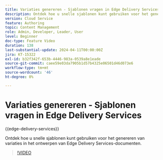 ```yaml
---
title: Variaties genereren - Sjablonen vragen in Edge Delivery Services
description: Ontdek hoe u snelle sjablonen kunt gebruiken voor het genereren van variaties in het ontwerpen van Edge Delivery Services-documenten.
version: Cloud Service
feature: Authoring
topic: Content Management
role: Admin, Developer, Leader, User
level: Beginner
doc-type: Feature Video
duration: 138
last-substantial-update: 2024-04-11T00:00:00Z
jira: KT-15322
exl-id: b32f342f-653b-4446-983a-0539a8e1eade
source-git-commit: caee59e03da7905b1d57b4325e06501d46d073e6
workflow-type: tm+mt
source-wordcount: '46'
ht-degree: 0%

---
```


# Variaties genereren - Sjablonen vragen in Edge Delivery Services

{{edge-delivery-services}}

Ontdek hoe u snelle sjablonen kunt gebruiken voor het genereren van variaties in het ontwerpen van Edge Delivery Services-documenten.

>[!VIDEO](https://video.tv.adobe.com/v/3428307/?learn=on)

